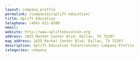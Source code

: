 ```yaml
---
layout: company_profile
permalink: /companies/uplift-education/
title: Uplift Education
telephone: (469) 621-8500
email: 
website: http://www.uplifteducation.org
address: 1825 Market Center Blvd. Dallas, TX 75207
map_address: 1825 Market Center Blvd. Dallas, TX 75207
description: Uplift Education TutorCruncher Company Profile
categories: company
---
```


